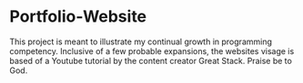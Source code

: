 # Portfolio-Website
This project is meant to illustrate my continual growth in programming competency. Inclusive of a few probable expansions, the websites visage is based of a Youtube tutorial by the content creator Great Stack. Praise be to God.
